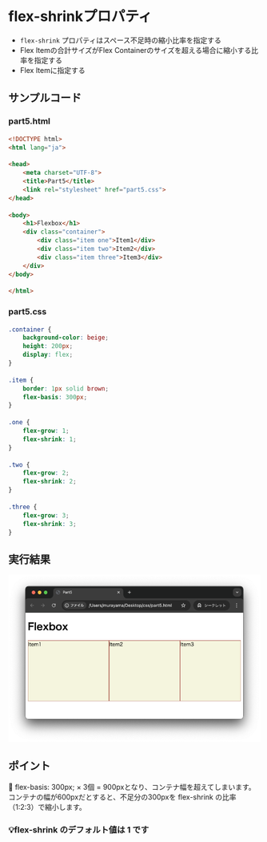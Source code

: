 # flex-shrinkプロパティ

+ `flex-shrink` プロパティはスペース不足時の縮小比率を指定する
+ Flex Itemの合計サイズがFlex Containerのサイズを超える場合に縮小する比率を指定する
+ Flex Itemに指定する

## サンプルコード

### part5.html

```html
<!DOCTYPE html>
<html lang="ja">

<head>
    <meta charset="UTF-8">
    <title>Part5</title>
    <link rel="stylesheet" href="part5.css">
</head>

<body>
    <h1>Flexbox</h1>
    <div class="container">
        <div class="item one">Item1</div>
        <div class="item two">Item2</div>
        <div class="item three">Item3</div>
    </div>
</body>

</html>
```

### part5.css

```css
.container {
    background-color: beige;
    height: 200px;
    display: flex;
}

.item {
    border: 1px solid brown;
    flex-basis: 300px;
}

.one {
    flex-grow: 1;
    flex-shrink: 1;
}

.two {
    flex-grow: 2;
    flex-shrink: 2;
}

.three {
    flex-grow: 3;
    flex-shrink: 3;
}
```

## 実行結果

![](https://raw.githubusercontent.com/murayama333/md2slide/refs/heads/main/md/css/part5/img/09.png)

## ポイント

💬 flex-basis: 300px; × 3個 = 900pxとなり、コンテナ幅を超えてしまいます。コンテナの幅が600pxだとすると、不足分の300pxを flex-shrink の比率（1:2:3）で縮小します。

### 💡flex-shrink のデフォルト値は  1 です
